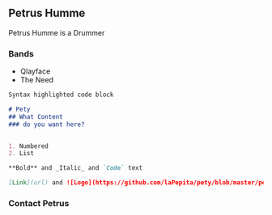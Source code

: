 ## Petrus Humme

Petrus Humme is a Drummer

### Bands
- Qlayface
- The Need

```markdown
Syntax highlighted code block

# Pety
## What Content
### do you want here?


1. Numbered
2. List

**Bold** and _Italic_ and `Code` text

[Link](url) and ![Logo](https://github.com/laPepita/pety/blob/master/pety%20logo%20test.png?raw=true)
```

### Contact Petrus


